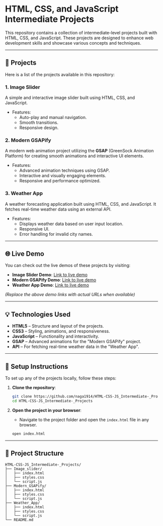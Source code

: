 # HTML, CSS, and JavaScript Intermediate Projects

This repository contains a collection of intermediate-level projects built with HTML, CSS, and JavaScript. These projects are designed to enhance web development skills and showcase various concepts and techniques.

---

## 🚀 Projects

Here is a list of the projects available in this repository:

### 1. **Image Slider**
A simple and interactive image slider built using HTML, CSS, and JavaScript.

- Features: 
  - Auto-play and manual navigation.
  - Smooth transitions.
  - Responsive design.

### 2. **Modern GSAPify**
A modern web animation project utilizing the **GSAP** (GreenSock Animation Platform) for creating smooth animations and interactive UI elements.

- Features:
  - Advanced animation techniques using GSAP.
  - Interactive and visually engaging elements.
  - Responsive and performance optimized.

### 3. **Weather App**
A weather forecasting application built using HTML, CSS, and JavaScript. It fetches real-time weather data using an external API.

- Features:
  - Displays weather data based on user input location.
  - Responsive UI.
  - Error handling for invalid city names.

---

## 🌐 Live Demo

You can check out the live demos of these projects by visiting:

- **Image Slider Demo**: [Link to live demo](https://html-css-js-intermediate-projects.vercel.app/)
- **Modern GSAPify Demo**: [Link to live demo](https://html-css-js-intermediate-projects-m19n.vercel.app/)
- **Weather App Demo**: [Link to live demo](https://html-css-js-intermediate-projects-7hte.vercel.app/)

*(Replace the above demo links with actual URLs when available)*

---

## 💡 Technologies Used

- **HTML5** – Structure and layout of the projects.
- **CSS3** – Styling, animations, and responsiveness.
- **JavaScript** – Functionality and interactivity.
- **GSAP** – Advanced animations for the "Modern GSAPify" project.
- **API** – For fetching real-time weather data in the "Weather App".

---

## 🔧 Setup Instructions

To set up any of the projects locally, follow these steps:

1. **Clone the repository**:
   ```bash
   git clone https://github.com/naga1914/HTML-CSS-JS_Intermediate-_Projects.git
   cd HTML-CSS-JS_Intermediate-_Projects
   ```

2. **Open the project in your browser**:
   - Navigate to the project folder and open the `index.html` file in any browser.
   ```bash
   open index.html
   ```

---

## 📁 Project Structure

```
HTML-CSS-JS_Intermediate-_Projects/
├── Image_slider/
│   ├── index.html
│   ├── styles.css
│   └── script.js
├── Modern_GSAPify/
│   ├── index.html
│   ├── styles.css
│   └── script.js
├── Weather_App/
│   ├── index.html
│   ├── styles.css
│   └── script.js
└── README.md
```
